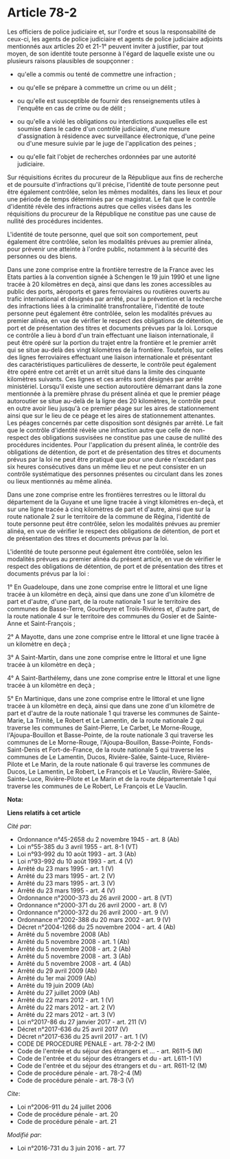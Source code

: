 # Article 78-2

Les officiers de police judiciaire et, sur l'ordre et sous la responsabilité de ceux-ci, les agents de police judiciaire et
agents de police judiciaire adjoints mentionnés aux articles 20 et 21-1° peuvent inviter à justifier, par tout moyen, de son
identité toute personne à l'égard de laquelle existe une ou plusieurs raisons plausibles de soupçonner :

- qu'elle a commis ou tenté de commettre une infraction ;

- ou qu'elle se prépare à commettre un crime ou un délit ;

- ou qu'elle est susceptible de fournir des renseignements utiles à l'enquête en cas de crime ou de délit ;

- ou qu'elle a violé les obligations ou interdictions auxquelles elle est soumise dans le cadre d'un contrôle judiciaire,
d'une mesure d'assignation à résidence avec surveillance électronique, d'une peine ou d'une mesure suivie par le juge de
l'application des peines ;

- ou qu'elle fait l'objet de recherches ordonnées par une autorité judiciaire. 

Sur réquisitions écrites du procureur de la République aux fins de recherche et de poursuite d'infractions qu'il précise,
l'identité de toute personne peut être également contrôlée, selon les mêmes modalités, dans les lieux et pour une période de
temps déterminés par ce magistrat. Le fait que le contrôle d'identité révèle des infractions autres que celles visées dans
les réquisitions du procureur de la République ne constitue pas une cause de nullité des procédures incidentes.

L'identité de toute personne, quel que soit son comportement, peut également être contrôlée, selon les modalités prévues au
premier alinéa, pour prévenir une atteinte à l'ordre public, notamment à la sécurité des personnes ou des biens. 

Dans une zone comprise entre la frontière terrestre de la France avec les Etats parties à la convention signée à Schengen le
19 juin 1990 et une ligne tracée à 20 kilomètres en deçà, ainsi que dans les zones accessibles au public des ports, aéroports
et gares ferroviaires ou routières ouverts au trafic international et désignés par arrêté, pour la prévention et la recherche
des infractions liées à la criminalité transfrontalière, l'identité de toute personne peut également être contrôlée, selon
les modalités prévues au premier alinéa, en vue de vérifier le respect des obligations de détention, de port et de
présentation des titres et documents prévues par la loi. Lorsque ce contrôle a lieu à bord d'un train effectuant une liaison
internationale, il peut être opéré sur la portion du trajet entre la frontière et le premier arrêt qui se situe au-delà des
vingt kilomètres de la frontière. Toutefois, sur celles des lignes ferroviaires effectuant une liaison internationale et
présentant des caractéristiques particulières de desserte, le contrôle peut également être opéré entre cet arrêt et un arrêt
situé dans la limite des cinquante kilomètres suivants. Ces lignes et ces arrêts sont désignés par arrêté ministériel.
Lorsqu'il existe une section autoroutière démarrant dans la zone mentionnée à la première phrase du présent alinéa et que le
premier péage autoroutier se situe au-delà de la ligne des 20 kilomètres, le contrôle peut en outre avoir lieu jusqu'à ce
premier péage sur les aires de stationnement ainsi que sur le lieu de ce péage et les aires de stationnement attenantes. Les
péages concernés par cette disposition sont désignés par arrêté. Le fait que le contrôle d'identité révèle une infraction
autre que celle de non-respect des obligations susvisées ne constitue pas une cause de nullité des procédures incidentes.
Pour l'application du présent alinéa, le contrôle des obligations de détention, de port et de présentation des titres et
documents prévus par la loi ne peut être pratiqué que pour une durée n'excédant pas six heures consécutives dans un même lieu
et ne peut consister en un contrôle systématique des personnes présentes ou circulant dans les zones ou lieux mentionnés au
même alinéa. 

Dans une zone comprise entre les frontières terrestres ou le littoral du département de la Guyane et une ligne tracée à vingt
kilomètres en-deçà, et sur une ligne tracée à cinq kilomètres de part et d'autre, ainsi que sur la route nationale 2 sur le
territoire de la commune de Régina, l'identité de toute personne peut être contrôlée, selon les modalités prévues au premier
alinéa, en vue de vérifier le respect des obligations de détention, de port et de présentation des titres et documents prévus
par la loi. 

L'identité de toute personne peut également être contrôlée, selon les modalités prévues au premier alinéa du présent article,
en vue de vérifier le respect des obligations de détention, de port et de présentation des titres et documents prévus par la
loi : 

1° En Guadeloupe, dans une zone comprise entre le littoral et une ligne tracée à un kilomètre en deçà, ainsi que dans une
zone d'un kilomètre de part et d'autre, d'une part, de la route nationale 1 sur le territoire des communes de Basse-Terre,
Gourbeyre et Trois-Rivières et, d'autre part, de la route nationale 4 sur le territoire des communes du Gosier et de Sainte-
Anne et Saint-François ; 

2° A Mayotte, dans une zone comprise entre le littoral et une ligne tracée à un kilomètre en deçà ; 

3° A Saint-Martin, dans une zone comprise entre le littoral et une ligne tracée à un kilomètre en deçà ; 

4° A Saint-Barthélemy, dans une zone comprise entre le littoral et une ligne tracée à un kilomètre en deçà ;

5° En Martinique, dans une zone comprise entre le littoral et une ligne tracée à un kilomètre en deçà, ainsi que dans une
zone d'un kilomètre de part et d'autre de la route nationale 1 qui traverse les communes de Sainte-Marie, La Trinité, Le
Robert et Le Lamentin, de la route nationale 2 qui traverse les communes de Saint-Pierre, Le Carbet, Le Morne-Rouge,
l'Ajoupa-Bouillon et Basse-Pointe, de la route nationale 3 qui traverse les communes de Le Morne-Rouge, l'Ajoupa-Bouillon,
Basse-Pointe, Fonds-Saint-Denis et Fort-de-France, de la route nationale 5 qui traverse les communes de Le Lamentin, Ducos,
Rivière-Salée, Sainte-Luce, Rivière-Pilote et Le Marin, de la route nationale 6 qui traverse les communes de Ducos, Le
Lamentin, Le Robert, Le François et Le Vauclin, Rivière-Salée, Sainte-Luce, Rivière-Pilote et Le Marin et de la route
départementale 1 qui traverse les communes de Le Robert, Le François et Le Vauclin.

**Nota:**



**Liens relatifs à cet article**

_Cité par_:

  - Ordonnance n°45-2658 du 2 novembre 1945 - art. 8 (Ab)
  - Loi n°55-385 du 3 avril 1955 - art. 8-1 (VT)
  - Loi n°93-992 du 10 août 1993 - art. 3 (Ab)
  - Loi n°93-992 du 10 août 1993 - art. 4 (V)
  - Arrêté du 23 mars 1995 - art. 1 (V)
  - Arrêté du 23 mars 1995 - art. 2 (V)
  - Arrêté du 23 mars 1995 - art. 3 (V)
  - Arrêté du 23 mars 1995 - art. 4 (V)
  - Ordonnance n°2000-373 du 26 avril 2000 - art. 8 (VT)
  - Ordonnance n°2000-371 du 26 avril 2000 - art. 8 (V)
  - Ordonnance n°2000-372 du 26 avril 2000 - art. 9 (V)
  - Ordonnance n°2002-388 du 20 mars 2002 - art. 9 (V)
  - Décret n°2004-1266 du 25 novembre 2004 - art. 4 (Ab)
  - Arrêté du 5 novembre 2008 (Ab)
  - Arrêté du 5 novembre 2008 - art. 1 (Ab)
  - Arrêté du 5 novembre 2008 - art. 2 (Ab)
  - Arrêté du 5 novembre 2008 - art. 3 (Ab)
  - Arrêté du 5 novembre 2008 - art. 4 (Ab)
  - Arrêté du 29 avril 2009 (Ab)
  - Arrêté du 1er mai 2009 (Ab)
  - Arrêté du 19 juin 2009 (Ab)
  - Arrêté du 27 juillet 2009 (Ab)
  - Arrêté du 22 mars 2012 - art. 1 (V)
  - Arrêté du 22 mars 2012 - art. 2 (V)
  - Arrêté du 22 mars 2012 - art. 3 (V)
  - Loi n°2017-86 du 27 janvier 2017 - art. 211 (V)
  - Décret n°2017-636 du 25 avril 2017 (V)
  - Décret n°2017-636 du 25 avril 2017 - art. 1 (V)
  - CODE DE PROCEDURE PENALE - art. 78-2-2 (M)
  - Code de l'entrée et du séjour des étrangers et ... - art. R611-5 (M)
  - Code de l'entrée et du séjour des étrangers et du  - art. L611-1 (V)
  - Code de l'entrée et du séjour des étrangers et du  - art. R611-12 (M)
  - Code de procédure pénale - art. 78-2-4 (M)
  - Code de procédure pénale - art. 78-3 (V)

_Cite_:

  - Loi n°2006-911 du 24 juillet 2006
  - Code de procédure pénale - art. 20
  - Code de procédure pénale - art. 21

_Modifié par_:

  - Loi n°2016-731 du 3 juin 2016 - art. 77
